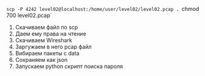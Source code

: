 `scp -P 4242 level02@localhost:/home/user/level02/level02.pcap .
`chmod 700 level02.pcap`

1) Скачиваем файл по scp
2) Даем ему права на чтение
1) Скачиваем Wireshark
2) Заргужаем в него pcap файл
3) Вибираем пакеты с data
4) Сохраняем как json
5) Запускаем python скрипт поиска пароля

